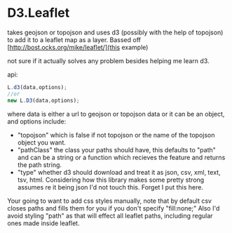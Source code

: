 D3.Leaflet
===
takes geojson or topojson and uses d3 (possibly with the help of topojson) to add it to a leaflet map as a layer. Bassed off [http://bost.ocks.org/mike/leaflet/](this example)

not sure if it actually solves any problem besides helping me learn d3.

api:

```js
L.d3(data,options);
//or
new L.D3(data,options);
```

where data is either a url to geojson or topojson data or it can be an object, and options include:

* "topojson" which is false if not topojson or the name of the topojson object you want.
* "pathClass" the class your paths should have, this defaults to "path" and can be a string or a function which recieves the feature and returns the path string.
* "type" whether d3 should download and treat it as json, csv, xml, text, tsv, html.  Considering how this library makes some pretty strong assumes re it being json I'd not touch this.  Forget I put this here. 

Your going to want to add css styles manually, note that by default csv closes paths and fills them for you if you don't specify "fill:none;" Also I'd avoid styling "path" as that will effect all leaflet paths, including regular ones made inside leaflet. 